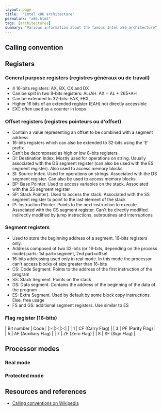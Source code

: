 ```yaml
---
layout: page
title:  "Intel x86 architecture"
permalink: "x86.html"
tags: [architectures]
summary: "Various information about the famous Intel x86 architecture"
---
```


## Calling convention

## Registers
### General purpose registers (registres généraux ou de travail)
* 4 16-bits registers: AX, BX, CX and DX
* Can be split in two 8-bits registers: AL/AH. AX = AL + 265*AH
* Can be extended to 32-bits: EAX, EBX, ...
* Higher 16 bits of an extended register (EAH) not directly accessible
* EXC often used as a counter in loops

### Offset registers (registres pointeurs ou d'offset)
* Contain a value representing an offset to be combined with a segment address
* 16-bits registers which can also be extended to 32-bits using the 'E' prefix
* Can't be decomposed as high or low 8-bits registers
* DI: Destination Index. Mostly used for operations on string. Usually associated
with the DS segment register (can also be used with the ES segment register).
Also used to access memory blocks.
* SI: Source Index. Used for operations on strings. Associated with the DS
segment register. Can also be used to access memory blocks.
* BP: Base Pointer. Used to access variables on the stack. Associated with the
SS segment register
* SP: Stack Pointer). Used to access the stack. Associated with the
SS segment register to point to the last element of the stack
* IP: Instruction Pointer. Points to the next instruction to execute. Associated
with the CS segment register. Can't be directly modified. Indirectly modified by
jump instructions, subroutines and interruptions

### Segment registers
* Used to store the beginning address of a segment. 16-bits registers only.
* Address composed of two 32-bits (or 16-bits, depending on the process mode)
 parts: 1st part=segment, 2nd part=offset
* 16-bits addressing used only in real mode. In this mode the processor can't
access blocks of size greater than 16-bits
* CS: Code Segment. Points to the address of the first instruction of the program
* SS: Stack Segment. Points on the stack
* DS: Data segment. Contains the address of the beginning of the data of the
program
* ES: Extra Segment. Used by default by some block copy instructions.
Else, free usage
* FS and GS: additional segment registers. Use similar to ES

### Flag register (16-bits)

| Bit number | Code |
|:-:|:-:|:-:|               |
| 1 | CF (Carry Flag)       |
| 3 | PF (Parity Flag)      |
| 5 | AF (Auxiliary Flag)   |
| 7 | ZF (Zero Flag)        |
| 8 | SF (Sign Flag)        |


## Processor modes
### Real mode
### Protected mode


## Resources and references
* [Calling conventions on Wikipedia](https://en.wikipedia.org/wiki/X86_calling_conventions#List_of_x86_calling_conventions)
